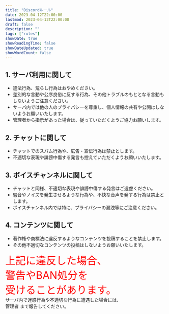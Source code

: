 ```yaml
---
title: "Discordルール"
date: 2023-04-12T22:00:00
lastmod: 2023-04-12T22:00:00
draft: false
description: ""
tags: ["rules"]
showDate: true
showReadingTime: false
showDateUpdated: true
showWordCount: false
---
```

## 1. サーバ利用に関して
- 違法行為、荒らし行為はおやめください。
- 差別的な言動や公序良俗に反する行為、その他トラブルのもととなる言動もしないようご注意ください。
- サーバ内では他の人のプライバシーを尊重し、個人情報の共有や公開はしないようお願いいたします。
- 管理者から指示があった場合は、従っていただくようご協力お願いします。

## 2. チャットに関して
- チャットでのスパム行為や、広告・宣伝行為は禁止とします。
- 不適切な表現や誹謗中傷する発言も控えていただくようお願いいたします。

## 3. ボイスチャンネルに関して
- チャットと同様、不適切な表現や誹謗中傷する発言はご遠慮ください。
- 騒音やノイズを発生させるような行為や、不快な音声を発する行為は禁止とします。
- ボイスチャンネル内では特に、プライバシーの漏洩等にご注意ください。


## 4. コンテンツに関して
- 著作権や商標法に違反するようなコンテンツを投稿することを禁止します。
- その他不適切なコンテンツの投稿はしないようお願いいたします。

  
<font size="6px" color="red">上記に違反した場合、  
警告やBAN処分を  
受けることがあります。</font>  
サーバ内で迷惑行為や不適切な行為に遭遇した場合には、  
管理者 まで報告してください。